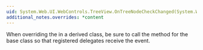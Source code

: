 ```yaml
---
uid: System.Web.UI.WebControls.TreeView.OnTreeNodeCheckChanged(System.Web.UI.WebControls.TreeNodeEventArgs)
additional_notes.overrides: *content
---
```


<p>When overriding the <xref href="System.Web.UI.WebControls.TreeView.OnTreeNodeCheckChanged(System.Web.UI.WebControls.TreeNodeEventArgs)"></xref> in a derived class, be sure to call the <xref href="System.Web.UI.WebControls.TreeView.OnTreeNodeCheckChanged(System.Web.UI.WebControls.TreeNodeEventArgs)"></xref> method for the base class so that registered delegates receive the event.</p>


